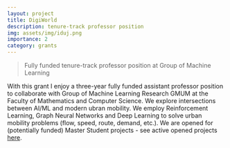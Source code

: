 ```yaml
---
layout: project
title: DigiWorld
description: tenure-track professor position
img: assets/img/iduj.png
importance: 2
category: grants
---
```




> Fully funded tenure-track professor position at Group of Machine Learning

With this grant I enjoy a three-year fully funded assistant professor position to collaborate with Group of Machine Learning Research GMUM at the Faculty of Mathematics and Computer Science. 
We explore intersections between AI/ML and modern ubran mobility. 
We employ Reinforcement Learning, Graph Neural Networks and Deep Learning to solve urban mobility problems (flow, speed, route, demand, etc.). 
We are opened for (potentially funded) Master Student projects - see active opened projects [here](https://gmum.net/).

